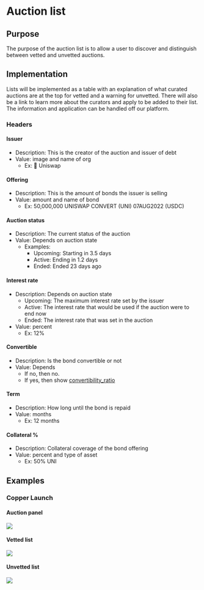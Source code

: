 # Auction list

## Purpose

The purpose of the auction list is to allow a user to discover and distinguish between vetted and unvetted auctions.

## Implementation

Lists will be implemented as a table with an explanation of what curated auctions are at the top for vetted and a warning for unvetted. There will also be a link to learn more about the curators and apply to be added to their list. The information and application can be handled off our platform.

### Headers

#### **Issuer**

- Description: This is the creator of the auction and issuer of debt
- Value: image and name of org
  - Ex: 🦄 Uniswap

#### **Offering**

- Description: This is the amount of bonds the issuer is selling
- Value: amount and name of bond
  - Ex: 50,000,000 UNISWAP CONVERT (UNI) 07AUG2022 (USDC)

#### **Auction status**

- Description: The current status of the auction
- Value: Depends on auction state
  - Examples:
    - Upcoming: Starting in 3.5 days
    - Active: Ending in 1.2 days
    - Ended: Ended 23 days ago

#### **Interest rate**

- Description: Depends on auction state
  - Upcoming: The maximum interest rate set by the issuer
  - Active: The interest rate that would be used if the auction were to end now
  - Ended: The interest rate that was set in the auction
- Value: percent
  - Ex: 12%

#### **Convertible**

- Description: Is the bond convertible or not
- Value: Depends
  - If no, then no.
  - If yes, then show [convertibility_ratio](../../bond_page/features/bond_information.md####convertibility_ratio)

#### **Term**

- Description: How long until the bond is repaid
- Value: months
  - Ex: 12 months

#### **Collateral %**

- Description: Collateral coverage of the bond offering
- Value: percent and type of asset
  - Ex: 50% UNI

## Examples

### Copper Launch

#### Auction panel

![](../../../../../spec/assets/copper/auction_discovery.png)

#### Vetted list

![](../../../../../spec/assets/copper/vetted_auction_list.png)

#### Unvetted list

![](../../../../../spec/assets/copper/unvetted_auction_list.png)
